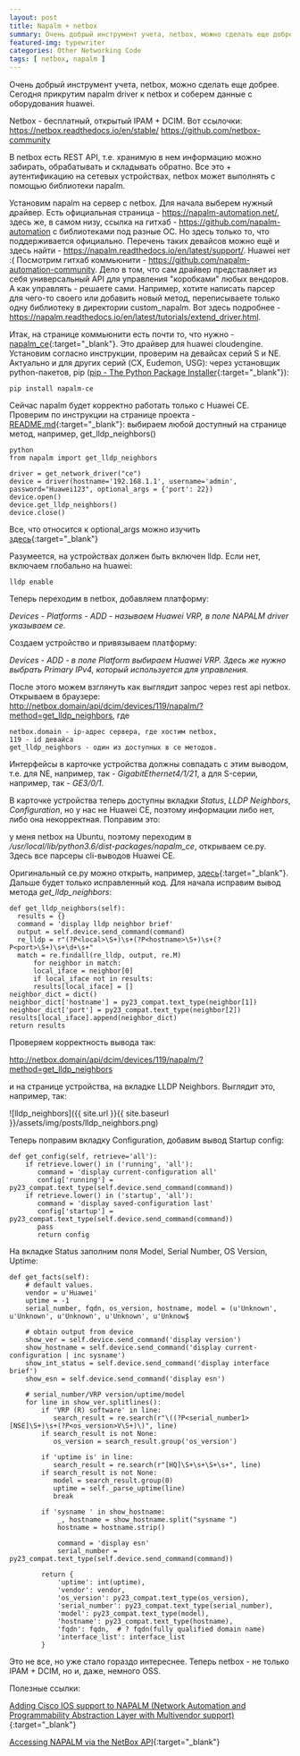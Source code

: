 ```yaml
---
layout: post
title: Napalm + netbox
summary: Очень добрый инструмент учета, netbox, можно сделать еще добрее. Сегодня прикрутим napalm driver к netbox и соберем данные с оборудования huawei.
featured-img: typewriter
categories: Other Networking Code
tags: [ netbox, napalm ]
---
```

Очень добрый инструмент учета, netbox, можно сделать еще добрее. Сегодня прикрутим napalm driver к netbox и соберем данные с оборудования huawei.

Netbox - бесплатный, открытый IPAM + DCIM. Вот ссылочки: https://netbox.readthedocs.io/en/stable/
https://github.com/netbox-community

В netbox есть REST API, т.е. хранимую в нем информацию можно забирать, обрабатывать и складывать обратно. Все это + аутентификацию на сетевых устройствах, netbox может выполнять с помощью библиотеки napalm.

Установим napalm на сервер с netbox.
Для начала выберем нужный драйвер. 
Есть официальная страница - https://napalm-automation.net/, здесь же, в самом низу, ссылка на гитхаб - https://github.com/napalm-automation с библиотеками под разные ОС. Но здесь только то, что поддерживается официально. Перечень таких девайсов можно ещё и здесь найти - https://napalm.readthedocs.io/en/latest/support/. Huawei нет :(
Посмотрим гитхаб коммьюнити - https://github.com/napalm-automation-community. 
Дело в том, что сам драйвер представляет из себя универсальный API для управления "коробками" любых вендоров. А как управлять - решаете сами. Например, хотите написать парсер для чего-то своего или добавить новый метод, переписываете только одну библиотеку в директории custom_napalm. Вот здесь подробнее - https://napalm.readthedocs.io/en/latest/tutorials/extend_driver.html.

Итак, на странице коммьюнити есть почти то, что нужно - [napalm_ce](https://github.com/napalm-automation-community/napalm-ce){:target="_blank"}. Это драйвер для huawei cloudengine. Установим согласно инструкции, проверим на девайсах серий S и NE. Актуально и для других серий (CX, Eudemon, USG):
через установщик python-пакетов, pip ([pip - The Python Package Installer](https://pip.pypa.io/en/stable/){:target="_blank"}):

`pip install napalm-ce`

Сейчас napalm будет корректно работать только с Huawei CE. Проверим по инструкции на странице проекта -  [README.md](https://github.com/napalm-automation-community/napalm-ce/blob/master/README.md){:target="_blank"}:
выбираем любой доступный на странице метод, например, get_lldp_neighbors()

```
python
from napalm import get_lldp_neighbors

driver = get_network_driver("ce")
device = driver(hostname='192.168.1.1', username='admin', password="Huawei123", optional_args = {'port': 22})
device.open()
device.get_lldp_neighbors()
device.close()
```

Все, что относится к optional_args можно изучить [здесь](https://napalm.readthedocs.io/en/latest/support/#optional-arguments){:target="_blank"}

Разумеется, на устройствах должен быть включен lldp. Если нет, включаем глобально на huawei:

`lldp enable`

Теперь переходим в netbox, добавляем платформу:

*Devices - Platforms - ADD - называем Huawei VRP, в поле NAPALM driver указываем ce.*

Создаем устройство и привязываем платформу:

*Devices - ADD - в поле Platform выбираем Huawei VRP. Здесь же нужно выбрать Primary IPv4, который используется для управления.*

После этого можем взглянуть как выглядит запрос через rest api netbox. Открываем в браузере:
http://netbox.domain/api/dcim/devices/119/napalm/?method=get_lldp_neighbors,
где
```
netbox.domain - ip-адрес сервера, где хостим netbox,
119 - id девайса
get_lldp_neighbors - один из доступных в ce методов.
```
Интерфейсы в карточке устройства должны совпадать с этим выводом, т.е. для NE, например, так - *GigabitEthernet4/1/21*, а для S-серии, например, так - *GE3/0/1*.

В карточке устройства теперь доступны вкладки *Status*, *LLDP Neighbors*, *Configuration*, но у нас не Huawei CE, поэтому информации либо нет, либо она некорректная. Поправим это:

у меня netbox на Ubuntu, поэтому переходим в */usr/local/lib/python3.6/dist-packages/napalm_ce*, открываем ce.py. Здесь все парсеры cli-выводов Huawei CE.

Оригинальный ce.py можно открыть, например, [здесь](https://github.com/napalm-automation-community/napalm-ce/blob/master/napalm_ce/ce.py){:target="_blank"}. Дальше будет только исправленный код.
Для начала исправим вывод метода *get_lldp_neighbors*:

```
def get_lldp_neighbors(self):
  results = {}
  command = 'display lldp neighbor brief'
  output = self.device.send_command(command)
  re_lldp = r"(?P<local>\S+)\s+(?P<hostname>\S+)\s+(?P<port>\S+)\s+\d+\s+"
  match = re.findall(re_lldp, output, re.M)
      for neighbor in match:
      local_iface = neighbor[0]
      if local_iface not in results:
      results[local_iface] = []
neighbor_dict = dict()
neighbor_dict['hostname'] = py23_compat.text_type(neighbor[1])
neighbor_dict['port'] = py23_compat.text_type(neighbor[2])
results[local_iface].append(neighbor_dict)
return results
```
Проверяем корректность вывода так:

http://netbox.domain/api/dcim/devices/119/napalm/?method=get_lldp_neighbors

и на странице устройства, на вкладке LLDP Neighbors. Выглядит это, например, так:

![lldp_neighbors]({{ site.url }}{{ site.baseurl }}/assets/img/posts/lldp_neighbors.png)

Теперь поправим вкладку Configuration, добавим вывод Startup config:
```
def get_config(self, retrieve='all'):
    if retrieve.lower() in ('running', 'all'):
       command = 'display current-configuration all'
       config['running'] = py23_compat.text_type(self.device.send_command(command))
    if retrieve.lower() in ('startup', 'all'):
       command = 'display saved-configuration last'
       config['startup'] = py23_compat.text_type(self.device.send_command(command))
       pass
       return config
```

На вкладке Status заполним поля Model, Serial Number, OS Version, Uptime:
```
def get_facts(self):
    # default values.
    vendor = u'Huawei'
    uptime = -1
    serial_number, fqdn, os_version, hostname, model = (u'Unknown', u'Unknown', u'Unknown', u'Unknown', u'Unknow$

    # obtain output from device
    show_ver = self.device.send_command('display version')
    show_hostname = self.device.send_command('display current-configuration | inc sysname')
    show_int_status = self.device.send_command('display interface brief')
    show_esn = self.device.send_command('display esn')

    # serial_number/VRP version/uptime/model
    for line in show_ver.splitlines():
        if 'VRP (R) software' in line:
           search_result = re.search(r"\((?P<serial_number1>[NSE]\S+)\s+(?P<os_version>V\S+)\)", line)
        if search_result is not None:
           os_version = search_result.group('os_version')

        if 'uptime is' in line:
           search_result = re.search(r"[HQ]\S+\s+\S+\s+", line)
        if search_result is not None:
           model = search_result.group(0)
           uptime = self._parse_uptime(line)
           break

        if 'sysname ' in show_hostname:
            _, hostname = show_hostname.split("sysname ")
            hostname = hostname.strip()

            command = 'display esn'
            serial_number = py23_compat.text_type(self.device.send_command(command))

        return {
            'uptime': int(uptime),
            'vendor': vendor,
            'os_version': py23_compat.text_type(os_version),
            'serial_number': py23_compat.text_type(serial_number),
            'model': py23_compat.text_type(model),
            'hostname': py23_compat.text_type(hostname),
            'fqdn': fqdn,  # ? fqdn(fully qualified domain name)
            'interface_list': interface_list
        }
```

Это не все, но уже стало гораздо интереснее. Теперь netbox - не только IPAM + DCIM, но и, даже, немного OSS.

Полезные ссылки:

[Adding Cisco IOS support to NAPALM (Network Automation and Programmability Abstraction Layer with Multivendor support)](https://projectme10.wordpress.com/2015/12/07/adding-cisco-ios-support-to-napalm-network-automation-and-programmability-abstraction-layer-with-multivendor-support/){:target="_blank"}

[Accessing NAPALM via the NetBox API](https://www.youtube.com/watch?v=ha2kNRiO_Ng&t=389s){:target="_blank"}
